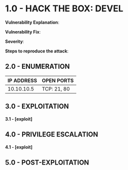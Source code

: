 # 1.0 - HACK THE BOX: DEVEL

**Vulnerability Explanation**: 

**Vulnerability Fix**: 

**Severity**: 

**Steps to reproduce the attack**: 

## 2.0 - ENUMERATION
| **IP ADDRESS** | **OPEN PORTS** |
|----------|--------------------|
| 10.10.10.5 | TCP: 21, 80 |

## 3.0 - EXPLOITATION

#### **3.1 - [exploit]**

## 4.0 - PRIVILEGE ESCALATION 

#### **4.1 - [exploit]**

## 5.0 - POST-EXPLOITATION 

